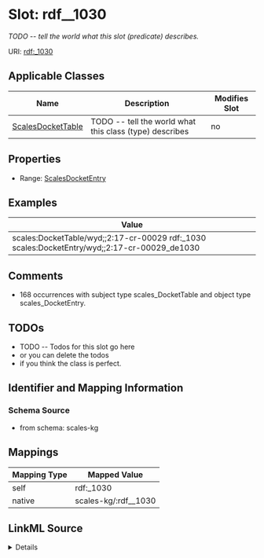 

# Slot: rdf__1030


_TODO -- tell the world what this slot (predicate) describes._





URI: [rdf:_1030](http://www.w3.org/1999/02/22-rdf-syntax-ns#_1030)



<!-- no inheritance hierarchy -->





## Applicable Classes

| Name | Description | Modifies Slot |
| --- | --- | --- |
| [ScalesDocketTable](../classes/ScalesDocketTable.md) | TODO -- tell the world what this class (type) describes |  no  |







## Properties

* Range: [ScalesDocketEntry](../classes/ScalesDocketEntry.md)






## Examples

| Value |
| --- |
| scales:DocketTable/wyd;;2:17-cr-00029 rdf:_1030 scales:DocketEntry/wyd;;2:17-cr-00029_de1030 |

## Comments

* 168 occurrences with subject type scales_DocketTable and object type scales_DocketEntry.

## TODOs

* TODO -- Todos for this slot go here
* or you can delete the todos
* if you think the class is perfect.

## Identifier and Mapping Information







### Schema Source


* from schema: scales-kg




## Mappings

| Mapping Type | Mapped Value |
| ---  | ---  |
| self | rdf:_1030 |
| native | scales-kg/:rdf__1030 |




## LinkML Source

<details>
```yaml
name: rdf__1030
description: TODO -- tell the world what this slot (predicate) describes.
todos:
- TODO -- Todos for this slot go here
- or you can delete the todos
- if you think the class is perfect.
comments:
- 168 occurrences with subject type scales_DocketTable and object type scales_DocketEntry.
examples:
- value: scales:DocketTable/wyd;;2:17-cr-00029 rdf:_1030 scales:DocketEntry/wyd;;2:17-cr-00029_de1030
from_schema: scales-kg
rank: 1000
slot_uri: rdf:_1030
alias: rdf__1030
domain_of:
- scales_DocketTable
range: scales_DocketEntry

```
</details>